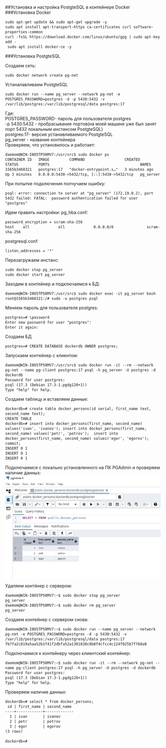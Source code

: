 ##Установка и настройка PostgteSQL в контейнере Docker  
###Установка Docker
```
sudo apt-get update && sudo apt-get upgrade -y
sudo apt install apt-transport-https ca-certificates curl software-properties-common
curl -fsSL https://download.docker.com/linux/ubuntu/gpg | sudo apt-key add -
 sudo apt install docker-ce -y
```
###Установка PostgteSQL

Создаем сеть:  
```
sudo docker network create pg-net
```
Устаналавливаем PostgteSQL
```
sudo docker run --name pg_server --network pg-net -e POSTGRES_PASSWORD=postgres -d -p 5430:5432 -v /var/lib/postgres:/var/lib/postgresql/data postgres:17
```
Где:  
POSTGRES_PASSWORD- пароль для пользователя postgres  
-p 5430:5432 - пробрасывание портов(на моей машине уже был занят порт 5432 локальным инстансом PostgteSQL)  
postgres:17- версия устанавливаемого PostgteSQL  
pg_server - название контейнера  
Проверяем, что установилось и работает:  
```
daemom@WIN-I0O5TP50MV7:/usr/src$ sudo docker ps
CONTAINER ID   IMAGE         COMMAND                  CREATED         STATUS         PORTS                                         NAMES
1565b3468321   postgres:17   "docker-entrypoint.s…"   3 minutes ago   Up 3 minutes   0.0.0.0:5430->5432/tcp, [::]:5430->5432/tcp   pg_server
```
При попытке подключения полчучаем ошибку:  
```
psql: error: connection to server at "pg_server" (172.19.0.2), port 5432 failed: FATAL:  password authentication failed for user "postgres"
```
Идем править настройки:
pg_hba.conf:
```
password_encryption = scram-sha-256
host    all             all             0.0.0.0/0               scram-sha-256 
```
postgresql.conf:  
```
listen_addresses = '*'
```
Перезагружаем инстанс:  
```
sudo docker stop pg_server
sudo docker start pg_server
```
Заходим в контейнер и подключаемся к БД:
```
daemom@WIN-I0O5TP50MV7:/usr/src$ sudo docker exec -it pg_server bash
root@1565b3468321:/# sudo -u postgres psql
```
Меняем пароль для пользователя postgres:  
```
postgres=# \password
Enter new password for user "postgres":
Enter it again:
```
Создаем БД
```
postgres=# CREATE DATABASE dockerdb OWNER postgres;
```

Запускаем контейнер с клиентом:
```
daemom@WIN-I0O5TP50MV7:/usr/src$ sudo docker run -it --rm --network pg-net --name pg-client postgres:17 psql -h pg_server -U postgres -d dockerdb
Password for user postgres:
psql (17.3 (Debian 17.3-1.pgdg120+1))
Type "help" for help.
```

Создаем таблицу и вставляем данные:  
```
dockerdb=# create table docker_persons(id serial, first_name text, second_name text);
CREATE TABLE
dockerdb=# insert into docker_persons(first_name, second_name) values('ivan', 'ivanov'); insert into docker_persons(first_name, second_name) values('petr', 'petrov');  insert into docker_persons(first_name, second_name) values('egor', 'egorov'); commit;
INSERT 0 1
INSERT 0 1
INSERT 0 1
```

Подключаемся с локально установленного на ПК PGAdmin и проверяем наличие данных:
![PGADMIN](https://github.com/H1trec/OTUS-Postgre-DBA-2025-01//blob/main/PGadmin.JPG?raw=true)  

Удаляем контйнер с сервером:
```
daemom@WIN-I0O5TP50MV7:~$ sudo docker stop pg_server
pg_server
daemom@WIN-I0O5TP50MV7:~$ sudo docker rm pg_server
pg_server
```
Создаем контейнер с сервером снова:
```
daemom@WIN-I0O5TP50MV7:~$ sudo docker run --name pg_server --network pg-net -e POSTGRES_PASSWORD=postgres -d -p 5430:5432 -v /var/lib/postgres:/var/lib/postgresql/data postgres:17
fb7fa2c819a5aa52b1f41f2dbfa52a1301838c8b8f4cfcc4c124f025b7f768a0
```
Подключаемся к контейнеру через клиентский контейнер:
```
daemom@WIN-I0O5TP50MV7:~$ sudo docker run -it --rm --network pg-net --name pg-client postgres:17 psql -h pg_server -U postgres -d dockerdb
Password for user postgres:
psql (17.3 (Debian 17.3-1.pgdg120+1))
Type "help" for help.
```
Проверяем наличие данных:
```
dockerdb=# select * from docker_persons;
 id | first_name | second_name
----+------------+-------------
  1 | ivan       | ivanov
  2 | petr       | petrov
  3 | egor       | egorov
(3 rows)

dockerdb=#
```
